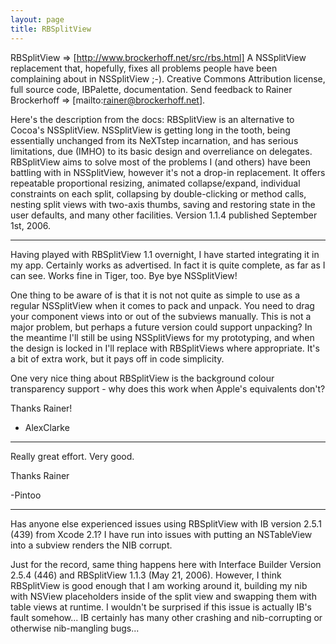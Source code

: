 ```yaml
---
layout: page
title: RBSplitView
---
```




RBSplitView => [http://www.brockerhoff.net/src/rbs.html] A NSSplitView replacement that, hopefully, fixes all problems people have been complaining about in NSSplitView ;-). Creative Commons Attribution license, full source code, IBPalette, documentation. Send feedback to Rainer Brockerhoff => [mailto:rainer@brockerhoff.net].

Here's the description from the docs:
RBSplitView is an alternative to Cocoa's NSSplitView. NSSplitView is getting long in the tooth, being essentially unchanged from its NeXTstep incarnation, and has serious limitations, due (IMHO) to its basic design and overreliance on delegates. RBSplitView aims to solve most of the problems I (and others) have been battling with in NSSplitView, however it's not a drop-in replacement. It offers repeatable proportional resizing, animated collapse/expand, individual constraints on each split, collapsing by double-clicking or method calls, nesting split views with two-axis thumbs, saving and restoring state in the user defaults, and many other facilities.
Version 1.1.4 published September 1st, 2006.

----

Having played with RBSplitView 1.1 overnight, I have started integrating it in my app. Certainly works as advertised. In fact it is quite complete, as far as I can see. Works fine in Tiger, too. Bye bye NSSplitView!

One thing to be aware of is that it is not not quite as simple to use as a regular NSSplitView when it comes to pack and unpack. You need to drag your component views into or out of the subviews manually. This is not a major problem, but perhaps a future version could support unpacking?  In the meantime I'll still be using NSSplitViews for my prototyping, and when the design is locked in I'll replace with RBSplitViews where appropriate. It's a bit of extra work, but it pays off in code simplicity. 

One very nice thing about RBSplitView is the background colour transparency support - why does this work when Apple's equivalents don't?

Thanks Rainer!

- AlexClarke

-------------------------

Really great effort. Very good. 

Thanks Rainer

-Pintoo

----

Has anyone else experienced issues using RBSplitView with IB version 2.5.1 (439) from Xcode 2.1? I have run into issues with putting an NSTableView into a subview renders the NIB corrupt. 

Just for the record, same thing happens here with Interface Builder Version 2.5.4 (446) and RBSplitView 1.1.3 (May 21, 2006). However, I think RBSplitView is good enough that I am working around it, building my nib with NSView placeholders inside of the split view and swapping them with table views at runtime. I wouldn't be surprised if this issue is actually IB's fault somehow... IB certainly has many other crashing and nib-corrupting or otherwise nib-mangling bugs...

